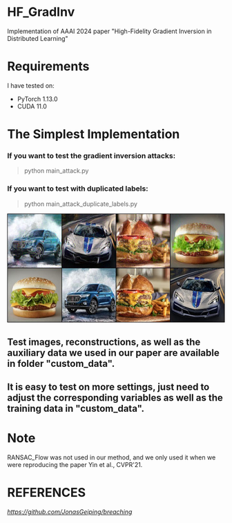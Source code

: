 # HF_GradInv
Implementation of AAAI 2024 paper "High-Fidelity Gradient Inversion in Distributed Learning"

# Requirements

I have tested on:

- PyTorch 1.13.0
- CUDA 11.0


# The Simplest Implementation

### If you want to test the gradient inversion attacks:

> python main_attack.py

### If you want to test with duplicated labels: 

> python main_attack_duplicate_labels.py

![avatar](/custom_data/test_recon/final_rec.jpg)

## Test images, reconstructions, as well as the auxiliary data we used in our paper are available in folder "custom_data".

## It is easy to test on more settings, just need to adjust the corresponding variables as well as the training data in "custom_data".

# Note

RANSAC_Flow was not used in our method, and we only used it when we were reproducing the paper Yin et al., CVPR'21.

 # REFERENCES
 
 *https://github.com/JonasGeiping/breaching*
 
